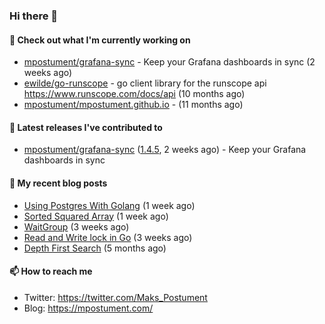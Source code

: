 ### Hi there 👋

#### 👷 Check out what I'm currently working on

- [mpostument/grafana-sync](https://github.com/mpostument/grafana-sync) - Keep your Grafana dashboards in sync (2 weeks ago)
- [ewilde/go-runscope](https://github.com/ewilde/go-runscope) - go client library for the runscope  api https://www.runscope.com/docs/api (10 months ago)
- [mpostument/mpostument.github.io](https://github.com/mpostument/mpostument.github.io) -  (11 months ago)

#### 🔭 Latest releases I've contributed to

- [mpostument/grafana-sync](https://github.com/mpostument/grafana-sync) ([1.4.5](https://github.com/mpostument/grafana-sync/releases/tag/1.4.5), 2 weeks ago) - Keep your Grafana dashboards in sync

#### 📜 My recent blog posts

- [Using Postgres With Golang](https://mpostument.com/2022/02/20/connecting-to-postgres-with-golang/) (1 week ago)
- [Sorted Squared Array](https://mpostument.com/2022/02/14/sorted-squared-array/) (1 week ago)
- [WaitGroup](https://mpostument.com/2022/02/02/wait-groups/) (3 weeks ago)
- [Read and Write lock in Go](https://mpostument.com/2022/01/31/rwlock/) (3 weeks ago)
- [Depth First Search](https://mpostument.com/2021/09/06/depth-first-search/) (5 months ago)

#### 📫 How to reach me

- Twitter: https://twitter.com/Maks_Postument
- Blog: https://mpostument.com/
